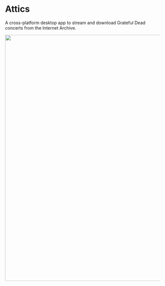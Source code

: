 # Attics
A cross-platform desktop app to stream and download Grateful Dead concerts from the Internet Archive.

<img src="http://zacwood.me/img/attics_screenshot.png" width="800" />
